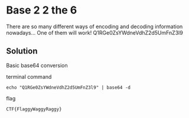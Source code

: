 # Base 2 2 the 6

There are so many different ways of encoding and decoding information nowadays... One of them will work! Q1RGe0ZsYWdneVdhZ2d5UmFnZ3l9

## Solution

Basic base64 conversion

terminal command
```
echo "Q1RGe0ZsYWdneVdhZ2d5UmFnZ3l9" | base64 -d  
```

flag
```
CTF{FlaggyWaggyRaggy}
```

